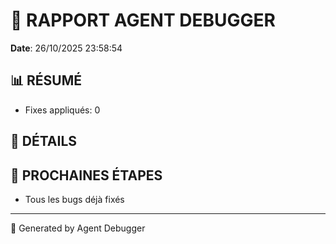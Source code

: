 # 🐛 RAPPORT AGENT DEBUGGER

**Date**: 26/10/2025 23:58:54

## 📊 RÉSUMÉ

- Fixes appliqués: 0

## 🔧 DÉTAILS



## 🎯 PROCHAINES ÉTAPES

- Tous les bugs déjà fixés

---

🤖 Generated by Agent Debugger
